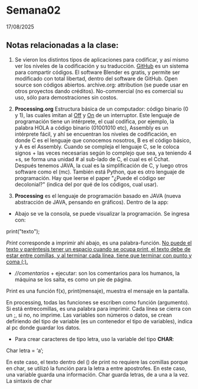 # Semana02

17/08/2025

## Notas relacionadas a la clase:

1) Se vieron los distintos tipos de aplicaciones para codificar, y así mismo ver los niveles de la codificación y su traducción.
<ins>GitHub</ins> es un sistema para compartir códigos.
El software Blender es gratis, y permite ser modificado con total libertad, dentro del software de GitHub.
Open source son códigos abiertos.
archive.org: attribution (se puede usar en otros proyectos dando créditos). No-commercial (no es comercial su uso, sólo para demostraciones sin costos.

2) **Processing.org**
Estructura básica de un computador: código binario (0 y 1), las cuales imitan al <ins>Off</ins> y <ins>On</ins> de un interruptor. Este lenguaje de programación tiene un intérprete, el cual codifica, por ejemplo, la palabra HOLA a código binario (01001010 etc), Assembly es un intérprete fácil, y ahí se encuentran los niveles de codificación, en donde C es el lenguaje que conocemos nosotros, B es el código básico, y A es el Assembly. Cuando se compleja el lenguaje C, se le coloca signos + las veces necesarias según lo complejo que sea, ya teniendo 4 +s, se forma una unidad # al sub-lado de C, el cual es el Cchat. Después tenemos JAVA, la cual es la simplificación de C, y luego otros software como el (mc). También está Python, que es otro lenguaje de programación.
Hay que leerse el paper "¿Puede el código ser decolonial?" (indica del por qué de los códigos, cual usar).

3) **Processing** es el lenguaje de programación basado en JAVA (nueva abstracción de JAVA, pensando en gráficos).
Dentro de la app:

- Abajo se ve la consola, se puede visualizar la programación. Se ingresa con:

print("texto");

_Print_ corresponde a imprimir ahí abajo, es una palabra-función. <ins>No puede el texto y paréntesis tener un espacio cuando se ocupa print, el texto debe de estar entre comillas, y al terminar cada línea, tiene que terminar con punto y coma (;).</ins>

- _//comentarios_ + ejecutar: son los comentarios para los humanos, la máquina se los salta, es como un pie de página.
 
Print es una función f(x), print(mensaje), muestra el mensaje en la pantalla.

En processing, todas las funciones se escriben como función (argumento). Si está entrecomillas, es una palabra para imprimir. Cada línea se cierra con un ;, si no, no imprime.
Las variables son números o datos, se crean defiriendo del tipo de variable (es un contenedor el tipo de variables), indica al pc donde guardar los datos.

- Para crear caracteres de tipo letra, uso la variable del tipo **CHAR**:

Char letra = ‘a’;
 
En este caso, el texto dentro del () de print no requiere las comillas porque en char, se utilizó la función para la letra a entre apostrofes. En este caso, una variable guarda una información. Char guarda letras, de a una a la vez.
La sintaxis de char 

